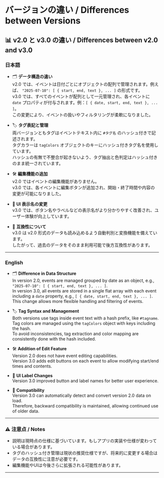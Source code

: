 # バージョンの違い / Differences between Versions

## 📊 v2.0 と v3.0 の違い / Differences between v2.0 and v3.0

### 日本語

- 🗂 **データ構造の違い**  
  v2.0 では、イベントは日付ごとにオブジェクトの配列で管理されます。例えば、 `"2025-07-10": [ { start, end, text }, ... ]` の形式です。  
  v3.0 では、すべてのイベントが配列として一元管理され、各イベントに `date` プロパティが付与されます。例：`[ { date, start, end, text }, ... ]`。  
  この変更により、イベントの扱いやフィルタリングが柔軟になりました。

- 🏷️ **タグ表記と管理**  
  両バージョンともタグはイベントテキスト内に `#タグ名` のハッシュ付きで記述されます。  
  タグカラーは `tagColors` オブジェクトのキーにハッシュ付きタグ名を使用しています。  
  ハッシュの有無で不整合が起きないよう、タグ抽出と色判定はハッシュ付きのまま統一されています。

- 🛠 **編集機能の追加**  
  v2.0 ではイベントの編集機能がありません。  
  v3.0 では、各イベントに編集ボタンが追加され、開始・終了時間や内容の変更が可能になりました。

- 🔄 **UI 表示名の変更**  
  v3.0 では、ボタン名やラベルなどの表示名がより分かりやすく改善され、ユーザー体験が向上しています。

- 🔧 **互換性について**  
  v3.0 は v2.0 形式のデータも読み込めるよう自動判別と変換機能を備えています。  
  したがって、過去のデータをそのまま利用可能で後方互換性があります。

---

### English

- 🗂 **Difference in Data Structure**  
  In version 2.0, events are managed grouped by date as an object, e.g., `"2025-07-10": [ { start, end, text }, ... ]`.  
  In version 3.0, all events are stored in a single flat array with each event including a `date` property, e.g., `[ { date, start, end, text }, ... ]`.  
  This change allows more flexible handling and filtering of events.

- 🏷️ **Tag Syntax and Management**  
  Both versions use tags inside event text with a hash prefix, like `#tagname`.  
  Tag colors are managed using the `tagColors` object with keys including the hash.  
  To avoid inconsistencies, tag extraction and color mapping are consistently done with the hash included.

- 🛠 **Addition of Edit Feature**  
  Version 2.0 does not have event editing capabilities.  
  Version 3.0 adds edit buttons on each event to allow modifying start/end times and contents.

- 🔄 **UI Label Changes**  
  Version 3.0 improved button and label names for better user experience.

- 🔧 **Compatibility**  
  Version 3.0 can automatically detect and convert version 2.0 data on load.  
  Therefore, backward compatibility is maintained, allowing continued use of older data.

---

### ⚠️ 注意点 / Notes

- 説明は現時点の仕様に基づいています。もしアプリの実装や仕様が変わっている場合があります。  
- タグのハッシュ付き管理は現状の推奨仕様ですが、将来的に変更する場合はデータの互換性に注意が必要です。  
- 編集機能やUIは今後さらに拡張される可能性があります。

---

